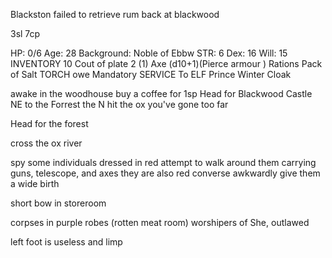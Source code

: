 Blackston 
failed to retrieve rum
back at blackwood 

3sl 7cp



 HP: 0/6 Age: 28 Background: Noble of Ebbw 
STR: 6
Dex: 16 
Will: 15
INVENTORY 10
Cout of plate 2 (1) 
Axe (d10+1)(Pierce armour )
Rations 
Pack of Salt
TORCH
owe Mandatory SERVICE To ELF Prince 
Winter Cloak


awake in the woodhouse
buy a coffee for 1sp
Head for Blackwood Castle 
NE to the Forrest the N 
hit the ox you've gone too far 

Head for the forest 

cross the ox river

spy some individuals dressed in red
attempt to walk around them 
carrying guns, telescope, and axes
they are also red
converse awkwardly 
give them a wide birth

short bow in storeroom

corpses in purple robes (rotten meat room) worshipers of She, outlawed 

left foot is useless and limp

